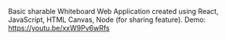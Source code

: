 Basic sharable Whiteboard Web Application created using React, JavaScript, HTML Canvas, Node (for sharing feature).
Demo: https://youtu.be/xxW9Pv6wRfs 
